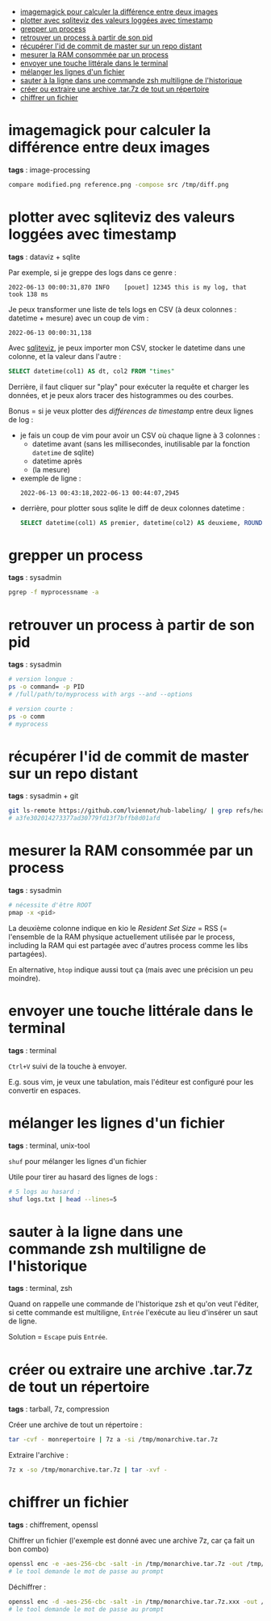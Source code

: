 * [imagemagick pour calculer la différence entre deux images](#imagemagick-pour-calculer-la-différence-entre-deux-images)
* [plotter avec sqliteviz des valeurs loggées avec timestamp](#plotter-avec-sqliteviz-des-valeurs-loggées-avec-timestamp)
* [grepper un process](#grepper-un-process)
* [retrouver un process à partir de son pid](#retrouver-un-process-à-partir-de-son-pid)
* [récupérer l'id de commit de master sur un repo distant](#récupérer-lid-de-commit-de-master-sur-un-repo-distant)
* [mesurer la RAM consommée par un process](#mesurer-la-ram-consommée-par-un-process)
* [envoyer une touche littérale dans le terminal](#envoyer-une-touche-littérale-dans-le-terminal)
* [mélanger les lignes d'un fichier](#mélanger-les-lignes-dun-fichier)
* [sauter à la ligne dans une commande zsh multiligne de l'historique](#sauter-à-la-ligne-dans-une-commande-zsh-multiligne-de-lhistorique)
* [créer ou extraire une archive .tar.7z de tout un répertoire](#créer-ou-extraire-une-archive-tar7z-de-tout-un-répertoire)
* [chiffrer un fichier](#chiffrer-un-fichier)

# imagemagick pour calculer la différence entre deux images

**tags** : image-processing

```sh
compare modified.png reference.png -compose src /tmp/diff.png
```

# plotter avec sqliteviz des valeurs loggées avec timestamp

**tags** : dataviz + sqlite

Par exemple, si je greppe des logs dans ce genre :

```
2022-06-13 00:00:31,870	INFO	[pouet] 12345 this is my log, that took 138 ms
```

Je peux transformer une liste de tels logs en CSV (à deux colonnes : datetime + mesure) avec un coup de vim :

```
2022-06-13 00:00:31,138
```

Avec [sqliteviz](https://github.com/lana-k/sqliteviz), je peux importer mon CSV, stocker le datetime dans une colonne, et la valeur dans l'autre :

```sql
SELECT datetime(col1) AS dt, col2 FROM "times"
```

Derrière, il faut cliquer sur "play" pour exécuter la requête et charger les données, et je peux alors tracer des histogrammes ou des courbes.

Bonus = si je veux plotter des _différences de timestamp_ entre deux lignes de log :
- je fais un coup de vim pour avoir un CSV où chaque ligne à 3 colonnes :
    - datetime avant (sans les millisecondes, inutilisable par la fonction `datetime` de sqlite)
    - datetime après
    - (la mesure)
- exemple de ligne :
    ```
    2022-06-13 00:43:18,2022-06-13 00:44:07,2945
    ```
- derrière, pour plotter sous sqlite le diff de deux colonnes datetime :
    ```sql
    SELECT datetime(col1) AS premier, datetime(col2) AS deuxieme, ROUND((JULIANDAY(col2) - JULIANDAY(col1)) * 86400) AS diff FROM "times"
    ```

# grepper un process

**tags** : sysadmin

```sh
pgrep -f myprocessname -a
```

# retrouver un process à partir de son pid

**tags** : sysadmin

```sh
# version longue :
ps -o command= -p PID
# /full/path/to/myprocess with args --and --options

# version courte :
ps -o comm
# myprocess
```

# récupérer l'id de commit de master sur un repo distant

**tags** : sysadmin + git

```sh
git ls-remote https://github.com/lviennot/hub-labeling/ | grep refs/heads/master | head --lines=1 | cut -f 1
# a3fe302014273377ad30779fd13f7bffb8d01afd
```

# mesurer la RAM consommée par un process

**tags** : sysadmin

```sh
# nécessite d'être ROOT
pmap -x <pid>
```

La deuxième colonne indique en kio le _Resident Set Size_ = RSS (= l'ensemble de la RAM physique actuellement utilisée par le process, including la RAM qui est partagée avec d'autres process comme les libs partagées).

En alternative, `htop` indique aussi tout ça (mais avec une précision un peu moindre).

# envoyer une touche littérale dans le terminal

**tags** : terminal

`Ctrl+V` suivi de la touche à envoyer.

E.g. sous vim, je veux une tabulation, mais l'éditeur est configuré pour les convertir en espaces.

# mélanger les lignes d'un fichier

**tags** : terminal, unix-tool

`shuf` pour mélanger les lignes d'un fichier

Utile pour tirer au hasard des lignes de logs :

```sh
# 5 logs au hasard :
shuf logs.txt | head --lines=5
```

# sauter à la ligne dans une commande zsh multiligne de l'historique

**tags** : terminal, zsh

Quand on rappelle une commande de l'historique zsh et qu'on veut l'éditer, si cette commande est multiligne, `Entrée` l'exécute au lieu d'insérer un saut de ligne.

Solution = `Escape` puis `Entrée`.

# créer ou extraire une archive .tar.7z de tout un répertoire

**tags** : tarball, 7z, compression

Créer une archive de tout un répertoire :

```sh
tar -cvf - monrepertoire | 7z a -si /tmp/monarchive.tar.7z
```

Extraire l'archive :

```sh
7z x -so /tmp/monarchive.tar.7z | tar -xvf -
```

# chiffrer un fichier

**tags** : chiffrement, openssl

Chiffrer un fichier (l'exemple est donné avec une archive 7z, car ça fait un bon combo)

```sh
openssl enc -e -aes-256-cbc -salt -in /tmp/monarchive.tar.7z -out /tmp/monarchive.tar.7z.xxx
# le tool demande le mot de passe au prompt
```

Déchiffrer :

```sh
openssl enc -d -aes-256-cbc -salt -in /tmp/monarchive.tar.7z.xxx -out /tmp/monarchive.tar.7z
# le tool demande le mot de passe au prompt
```

